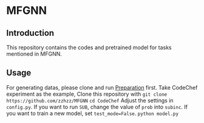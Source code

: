 # MFGNN

## Introduction
This repository contains the codes and pretrained model for tasks mentioned in MFGNN.


## Usage
For generating datas, please clone and run [Preparation](https://github.com/zzhzz/MFGNNPreparation) first.
Take CodeChef experiment as the example,
Clone this repository with `git clone https://github.com/zzhzz/MFGNN`
`cd CodeChef`
Adjust the settings in `config.py`. If you want to run `SUB`, change the value of `prob` into `subinc`. If you want to train a new model, set `test_mode=False`.
`python model.py`
